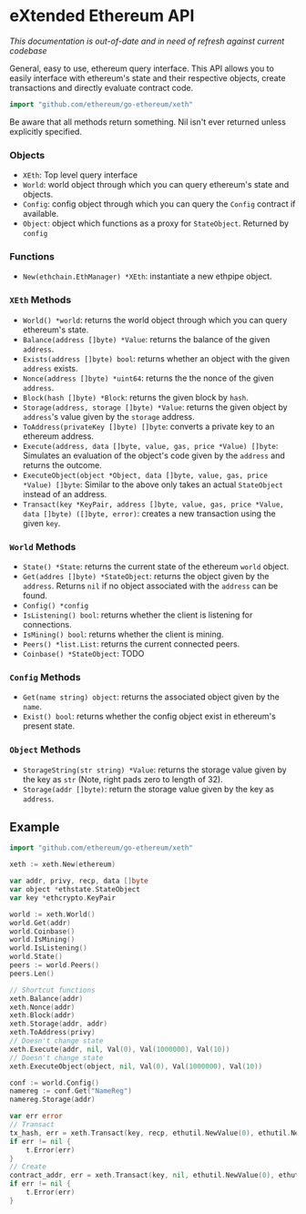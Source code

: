 # eXtended Ethereum API

*This documentation is out-of-date and in need of refresh against current codebase*

General, easy to use, ethereum query interface. This API allows you to easily interface with ethereum's state and their respective objects, create transactions and directly evaluate contract code.

```go
import "github.com/ethereum/go-ethereum/xeth"
```

Be aware that all methods return something. Nil isn't ever returned unless explicitly specified.

### Objects

* `XEth`: Top level query interface
* `World`: world object through which you can query ethereum's state and objects.
* `Config`: config object through which you can query the `Config` contract if available.
* `Object`: object which functions as a proxy for `StateObject`. Returned by `config`

### Functions

* `New(ethchain.EthManager) *XEth`: instantiate a new ethpipe object.

### `XEth` Methods

* `World() *world`: returns the world object through which you can query ethereum's state.
* `Balance(address []byte) *Value`: returns the balance of the given `address`.
* `Exists(address []byte) bool`: returns whether an object with the given `address` exists.
* `Nonce(address []byte) *uint64`: returns the the nonce of the given `address`.
* `Block(hash []byte) *Block`: returns the given block by `hash`.
* `Storage(address, storage []byte) *Value`: returns the given object by `address`'s value given by the `storage` address.
* `ToAddress(privateKey []byte) []byte`: converts a private key to an ethereum address.
* `Execute(address, data []byte, value, gas, price *Value) []byte`: Simulates an evaluation of the object's code given by the `address` and returns the outcome.
* `ExecuteObject(object *Object, data []byte, value, gas, price *Value) []byte`: Similar to the above only takes an actual `StateObject` instead of an address.
* `Transact(key *KeyPair, address []byte, value, gas, price *Value, data []byte) ([]byte, error)`: creates a new transaction using the given `key`.

### `World` Methods

* `State() *State`: returns the current state of the ethereum `world` object.
* `Get(addres []byte) *StateObject`: returns the object given by the `address`. Returns `nil` if no object associated with the `address` can be found.
* `Config() *config`
* `IsListening() bool`: returns whether the client is listening for connections.
* `IsMining() bool`: returns whether the client is mining.
* `Peers() *list.List`: returns the current connected peers.
* `Coinbase() *StateObject`: TODO

### `Config` Methods

* `Get(name string) object`: returns the associated object given by the `name`.
* `Exist() bool`: returns whether the config object exist in ethereum's present state.

### `Object` Methods

* `StorageString(str string) *Value`: returns the storage value given by the key as `str` (Note, right pads zero to length of 32).
* `Storage(addr []byte)`: return the storage value given by the key as `address`.

## Example

```go
import "github.com/ethereum/go-ethereum/xeth"

xeth := xeth.New(ethereum)

var addr, privy, recp, data []byte
var object *ethstate.StateObject
var key *ethcrypto.KeyPair

world := xeth.World()
world.Get(addr)
world.Coinbase()
world.IsMining()
world.IsListening()
world.State()
peers := world.Peers()
peers.Len()

// Shortcut functions
xeth.Balance(addr)
xeth.Nonce(addr)
xeth.Block(addr)
xeth.Storage(addr, addr)
xeth.ToAddress(privy)
// Doesn't change state
xeth.Execute(addr, nil, Val(0), Val(1000000), Val(10))
// Doesn't change state
xeth.ExecuteObject(object, nil, Val(0), Val(1000000), Val(10))

conf := world.Config()
namereg := conf.Get("NameReg")
namereg.Storage(addr)

var err error
// Transact
tx_hash, err = xeth.Transact(key, recp, ethutil.NewValue(0), ethutil.NewValue(0), ethutil.NewValue(0), nil)
if err != nil {
	t.Error(err)
}
// Create
contract_addr, err = xeth.Transact(key, nil, ethutil.NewValue(0), ethutil.NewValue(0), ethutil.NewValue(0), data)
if err != nil {
	t.Error(err)
}
```